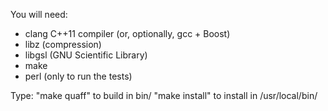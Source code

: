 You will need:
- clang C++11 compiler (or, optionally, gcc + Boost)
- libz (compression)
- libgsl (GNU Scientific Library)
- make
- perl (only to run the tests)

Type:
 "make quaff" to build in bin/
 "make install" to install in /usr/local/bin/
